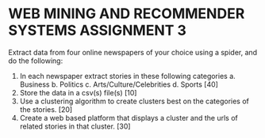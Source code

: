 # WEB MINING AND RECOMMENDER SYSTEMS ASSIGNMENT 3

Extract data from four online newspapers of your choice using a spider, and do the following:
1. In each newspaper extract stories in these following categories
a. Business
b. Politics
c. Arts/Culture/Celebrities
d. Sports [40]
2. Store the data in a csv(s) file(s) [10]
3. Use a clustering algorithm to create clusters best on the categories of the stories. [20]
4. Create a web based platform that displays a cluster and the urls of related stories in that
cluster.
[30]
